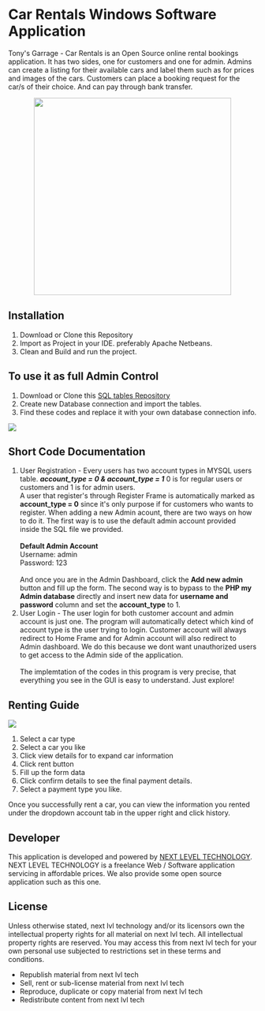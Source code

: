 # Car Rentals Windows Software Application
Tony's Garrage - Car Rentals is an Open Source online rental bookings application. It has two sides, one for customers and one for admin. Admins can create a listing for their available cars and label them such as for prices and images of the cars. Customers can place a booking request for the car/s of their choice. And can pay through bank transfer.

<p align="center"><img src="http://nextlvl.tech/assets/img/portfolio/tonys-featured.png" width="400"></p>

## Installation
<ol>
<li>Download or Clone this Repository</li>
<li>Import as Project in your IDE. preferably Apache Netbeans.</li>
<li>Clean and Build and run the project.</li>
</ol>

## To use it as full Admin Control
<ol>
<li>Download or Clone this <a href="https://github.com/tydus016/car-rentals-database" target="_blank">SQL tables Repository</a></li>
<li>Create new Database connection and import the tables.</li>
<li>Find these codes and replace it with your own database connection info.</li>
</ol>
   <img src="https://snipboard.io/n1tvsm.jpg">
   
 ## Short Code Documentation
 <ol>
 <li>User Registration - Every users has two account types in MYSQL users table. <b><i>account_type = 0 & account_type = 1</i></b> 0 is for regular users or customers and 1 is for admin users.<br>
 A user that register's through Register Frame is automatically marked as <b>account_type = 0</b> since it's only purpose if for customers who wants to register. When adding a new Admin acount, there are two ways on how to do it. The first way is to use the default admin account provided inside the SQL file we provided. <br><br>
 <b>Default Admin Account</b><br>
 Username: admin<br>
 Password: 123<br><br>
 And once you are in the Admin Dashboard, click the <b>Add new admin</b> button and fill up the form. The second way is to bypass to the <b>PHP my Admin database</b>
 directly and insert new data for <b>username and password</b> column and set the <b>account_type</b> to 1.
 </li>
 <li>
 User Login - The user login for both customer account and admin account is just one. The program will automatically detect which kind of account type is the user trying to login. Customer account will always redirect to Home Frame and for Admin account will also redirect to Admin dashboard. We do this because we dont want unauthorized users to get access to the Admin side of the application.
 </li>
 <br>
 The implemtation of the codes in this program is very precise, that everything you see in the GUI is easy to understand. Just explore!
 </ol>
 
  ## Renting Guide
  
  <img src="https://snipboard.io/e0tBOH.jpg">
  <ol>
  <li>Select a car type</li>
  <li>Select a car you like</li>
  <li>Click view details for to expand car information</li>
  <li>Click rent button</li>
  <li>Fill up the form data</li>
  <li>Click confirm details to see the final payment details.</li>
  <li>Select a payment type you like.</li>
  </ol>
   Once you successfully rent a car, you can view the information you rented under the dropdown account tab in the upper right and click history.
   
 ## Developer

This application is developed and powered by <a href="http://nextlvl.tech/" target="_blank">NEXT LEVEL TECHNOLOGY</a>. NEXT LEVEL TECHNOLOGY is a freelance Web / Software application servicing in affordable prices.
We also provide some open source application such as this one.

## License

Unless otherwise stated, next lvl technology and/or its licensors own the intellectual property rights for all material on next lvl tech. All intellectual property rights are reserved. You may access this from next lvl tech for your own personal use subjected to restrictions set in these terms and conditions.
<ul>
<li>Republish material from next lvl tech</li>
<li>Sell, rent or sub-license material from next lvl tech</li>
<li>Reproduce, duplicate or copy material from next lvl tech</li>
<li>Redistribute content from next lvl tech</li>
</ul>
